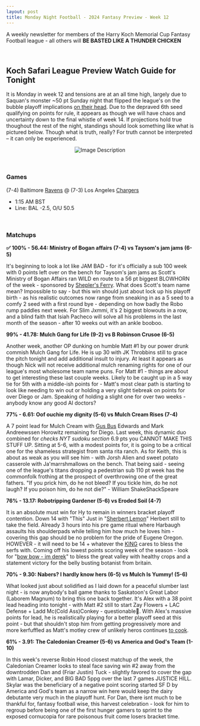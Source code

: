 ```yaml
---
layout: post
title: Monday Night Football - 2024 Fantasy Preview - Week 12
---
```


A weekly newsletter for members of the Harry Koch Memorial Cup Fantasy Football league - all others will **BE BASTED LIKE A THUNDER CHICKEN**

<br/>

## Koch Safari League Preview Watch Guide for Tonight

It is Monday in week 12 and tensions are at an all time high, largely due to Saquan's monster ~50 pt Sunday night that flipped the league's on the bubble playoff implications [on their head](https://img.asmedia.epimg.net/resizer/v2/VK7RT2DTADVW64X2VVHBOHRYGM.jpg?auth=448e5683d732db66da543ca314a438ed81764efe2e4bd32ade907fd715732bef&width=644&height=362&smart=true).  Due to the depraved 6th seed qualifying on points for rule, it appears as though we will have chaos and uncertainty down to the final whistle of week 14. If projections hold true thoughout the rest of the night, standings should look something like what is pictured below. Though what is truth, really? For truth cannot be interpreted – it can only be experienced. 

<p style="text-align: center;">
  <img src="{{ site.baseurl }}/images/standings12.jpg" alt="Image Description">
</p>

<br/>

### Games
(7-4) Baltimore [Ravens](https://childrenspoetrysummit.com/wp-content/uploads/2021/01/the-raven.jpg?w=561) @ (7-3) Los Angeles [Chargers](https://static.clubs.nfl.com/image/upload/t_new_photo_album/chargers/wppz3ctujmv2xfuisibg.jpg)
* 1:15 AM BST
* Line: BAL -2.5, O/U 50.5

<br/>

### Matchups

**✅ 100% - 56.44: Ministry of Bogan affairs (7-4) vs Taysom's jam jams (6-5)**

It's beginning to look a lot like JAM BAD - for it's officially a sub 100 week with 0 points left over on the bench for Taysom's jam jams as Scott's Ministry of Bogan Affairs ran WILD en route to a 56 pt biggest BLOWHORN of the week - sponsored by [Shepler's Ferry](https://www.youtube.com/watch?v=8dENYJbN1z4). What does Scott's team name mean? Impossible to say - but this win should just about lock up his playoff birth - as his realistic outcomes now range from sneaking in as a 5 seed to a comfy 2 seed with a first round bye - depending on how badly the Robo rump paddles next week. For Slim Jxmmi, it's 2 biggest blowouts in a row, and a blind faith that Isiah Pacheco will solve all his problems in the last month of the season - after 10 weeks out with an ankle booboo.

**99% - 41.78: Mulch Gang for Life (9-2) vs B Robinson Crusoe (6-5)**

Another week, another OP dunking on humble Matt #1 by our power drunk commish Mulch Gang for Life. He is up 30 with JK Throbbins still to grace the pitch tonight and add additional insult to injury. At least it appears as though Nick will not receive additional mulch renaming rights for one of our league's most wholesome team name puns. For Matt #1 - things are about to get interesting these last couple weeks. Likely to be caught up in a 5 way tie for 5th with a middle-ish points for - Matt's most clear path is starting to look like needing to win out or holding a very slight tiebreak on points for over Diego or Jam. Speaking of holding a slight one for over two weeks - anybody know any good AI doctors? 

**77% - 6.61: Oof ouchie my dignity (5-6) vs Mulch Cream Rises (7-4)**

A 7 point lead for Mulch Cream with [Gus Bus](https://www.youtube.com/watch?v=6QEyKPMmoVk) Edwards and Mark Andreewssen Horowitz remaining for Diego. Last week, this dynamic duo combined for *checks NYT sudoku section* 6.9 pts you CANNOT MAKE THIS STUFF UP. Sitting at 5-6, with a modest points for, it is going to be a critical one for the shameless strategist from santa rita ranch. As for Keith, this is about as weak as you will see him - with Jorsh Alien and sweet potato casserole with Ja'marrshmallows on the bench. That being said - seeing one of the league's titans dropping a pedestrian sub 110 pt week has the commonfolk frothing at the prospect of overthrowing one of the great fathers.  "If you prick him, do he not bleed? If you tickle him, do he not laugh? If you poison him, do he not die?" - William ShakeShackSpeare     

**76% - 13.17: Robotripping Gardener (5-6) vs Eroded Soil (4-7)**

It is an absolute must win for Hy to remain in winners bracket playoff contention. Down 14 with "This" Just in "[Sherbert Lemon](https://www.cadburygiftsdirect.co.uk/media/catalog/product/cache/1f0a612b53bcace324bfd6313210b274/s/h/sherbert_lemons_1.jpg)" Herbert still to take the field. Already 3 hours into his pre game ritual where Harbaugh assaults his shoulderpads while telling him how much he loves him - covering this gap should be no problem for the pride of Eugene Oregon. HOWEVER - it will need to be 14 + whatever the [KING](https://preview.redd.it/udnlr1mi6f941.jpg?width=640&crop=smart&auto=webp&s=14173b8676bfdfe23304da38a782917806697350) cares to bless the serfs with. Coming off his lowest points scoring week of the season - look for "[bow bow - im derek](https://www.youtube.com/watch?v=isaubGIFp28)" to bless the great valley with healthy crops and a statement victory for the belly busting botanist from britain. 

**70% - 9.30: Nabers? I hardly know hers (6-5) vs Mulch Is Yummy! (5-6)**

What looked just about solidified as I laid down for a peaceful slumber last night - is now anybody's ball game thanks to Saskatoon's Great Labor (Laborem Magnum) to bring this one back together. It's Alex with a 38 point lead heading into tonight - with Matt #2 still to start Zay Flowers + LAC Defense + Ladd Mc(Cold Ass)Conkey - questionable🤔. With Alex's massive points for lead, he is realistically playing for a better playoff seed at this point - but that shouldn't stop him from getting progressively more and more kerfuffled as Matt's motley crew of unlikely heros continues [to cook](https://www.youtube.com/watch?v=SMR-NItMevA).

**61% - 3.91: The Caledonian Creamer (5-6) vs America and God's Team (1-10)**

In this week's reverse Robin Hood closest matchup of the week, the Caledonian Creamer looks to steal face saving win #2 away from the downtrodden Dan and (Friar Justin) Tuck - slightly favored to cover the gap with Lamar, Dicker, and BIG BAD 5ppg over the last 7 games JUSTICE HILL. Skylar was the beneficiary of a negative point scoring started SF D by America and God's team as a narrow win here would keep the dairy debutante very much in the playoff hunt. For Dan, there isnt much to be thankful for, fantasy football wise, this harvest celebration - look for him to regroup before being one of the first hunger gamers to sprint to the exposed cornucopia for rare poisonous fruit come losers bracket time.  

<br/>

<div style="display: flex; justify-content: center; margin-top: 20px;">
    <script type="text/javascript" src="https://cdnjs.buymeacoffee.com/1.0.0/button.prod.min.js" 
        data-name="bmc-button" data-slug="pdubslax" data-color="#40DCA5" 
        data-emoji="🏈" data-font="Bree" data-text="The duck may swim on the lake, but my Daddy owns the lake" 
        data-outline-color="#000000" data-font-color="#ffffff" 
        data-coffee-color="#FFDD00">
    </script>
</div>


<br/>
